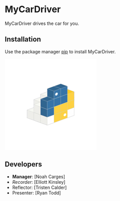 # MyCarDriver

MyCarDriver drives the car for you.

## Installation

Use the package manager [pip](https://pypi.org/project/pip/) to install MyCarDriver.

![pip logo](https://raw.githubusercontent.com/github/explore/666de02829613e0244e9441b114edb85781e972c/topics/pip/pip.png)

## Developers

- **Manager**: [Noah Carges]
- *Recorder*: [Elliott Kinsley]
- Reflector: [Tristen Calder]
- Presenter: [Ryan Todd]
